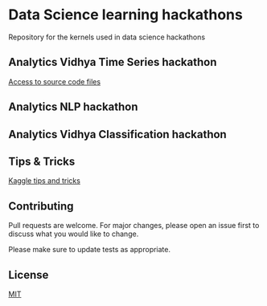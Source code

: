 # Data Science learning hackathons
Repository for the kernels used in data science hackathons

## Analytics Vidhya Time Series hackathon
[Access to source code files](https://github.com/rgarzonj/data_science_hackathons/avidhya_time_series)

## Analytics NLP hackathon

## Analytics Vidhya Classification hackathon

## Tips & Tricks

[Kaggle tips and tricks](/Tips_and_Tricks.md "Kaggle tips and tricks")

## Contributing
Pull requests are welcome. For major changes, please open an issue first to discuss what you would like to change.

Please make sure to update tests as appropriate.

## License
[MIT](https://choosealicense.com/licenses/mit/)